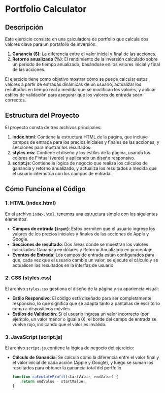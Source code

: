 # Portfolio Calculator

## Descripción

Este ejercicio consiste en una calculadora de portfolio que calcula dos valores clave para un portafolio de inversión:

1. **Ganancia ($)**: La diferencia entre el valor inicial y final de las acciones.
2. **Retorno anualizado (%)**: El rendimiento de la inversión calculado sobre un periodo de tiempo anualizado, basándose en los valores inicial y final de las acciones.

El ejercicio tiene como objetivo mostrar cómo se puede calcular estos valores a partir de entradas dinámicas de un usuario, actualizar los resultados en tiempo real a medida que se modifican los valores, y aplicar estilos de validación para asegurar que los valores de entrada sean correctos.

## Estructura del Proyecto

El proyecto consta de tres archivos principales:

1. **index.html**: Contiene la estructura HTML de la página, que incluye campos de entrada para los precios iniciales y finales de las acciones, y secciones para mostrar los resultados.
2. **styles.css**: Contiene el diseño y los estilos de la página, usando los colores de Fintual (verde) y aplicando un diseño responsivo.
3. **script.js**: Contiene la lógica de negocio que realiza los cálculos de ganancia y retorno anualizado, y actualiza los resultados a medida que el usuario interactúa con los campos de entrada.

## Cómo Funciona el Código

### 1. **HTML (index.html)**

En el archivo `index.html`, tenemos una estructura simple con los siguientes elementos:

- **Campos de entrada (`input`)**: Estos permiten que el usuario ingrese los valores de los precios iniciales y finales de las acciones de Apple y Google.
- **Secciones de resultado**: Dos áreas donde se muestran los valores calculados: Ganancia en dólares y Retorno Anualizado en porcentaje.
- **Eventos de Entrada**: Los campos de entrada están configurados para que, cada vez que el usuario cambie un valor, se ejecute el cálculo y se actualicen los resultados en la interfaz de usuario.

### 2. **CSS (styles.css)**

El archivo `styles.css` gestiona el diseño de la página y su apariencia visual:

- **Estilo Responsivo**: El código está diseñado para ser completamente responsivo, lo que significa que se adapta tanto a pantallas de escritorio como a dispositivos móviles.
- **Estilos de Validación**: Si el usuario ingresa un valor incorrecto (por ejemplo, un valor menor o igual a 0), el borde del campo de entrada se vuelve rojo, indicando que el valor es inválido.

### 3. **JavaScript (script.js)**

El archivo `script.js` contiene la lógica de negocio del ejercicio:

- **Cálculo de Ganancia**: Se calcula como la diferencia entre el valor final y el valor inicial de cada acción (Apple y Google), y luego se suman los resultados para obtener la ganancia total del portfolio.
  
  ```javascript
  function calculateProfit(startValue, endValue) {
      return endValue - startValue;
  }
